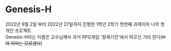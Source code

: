 # Genesis-H
2022년 9월 2일 부터 2022년 27일까지 진행한 1학년 2학기 첫번째 과제이자 나의 첫 개인 프로젝트</br>
Genesis-H라는 이름은 교수님께서 과거 RPG게임 '창세기전'에서 따오신 거라 한다(~~H의 의미는 모르겠다~~)

